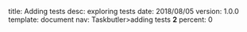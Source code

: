 title:      Adding tests
desc:       exploring tests
date:       2018/08/05
version:    1.0.0
template:   document
nav:        Taskbutler>adding tests __2__
percent:    0



